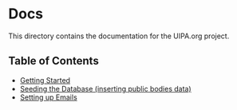 # Docs

This directory contains the documentation for the UIPA.org project.

## Table of Contents

- [Getting Started](Getting-Started.md)
- [Seeding the Database (inserting public bodies data)](Seeding.md)
- [Setting up Emails](Emails.md)
